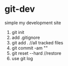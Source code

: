 # git-dev
simple my development site

1. git init
2. add .gitignore
3. git add . //all tracked files
4. git commit -am ""
5. git reset --hard //restore
4. use git log
